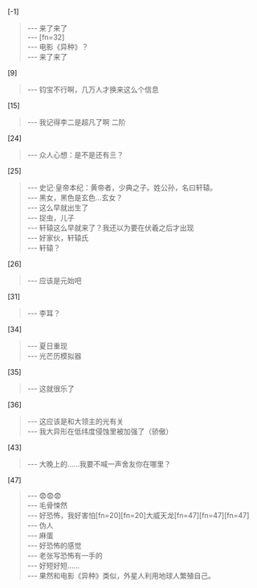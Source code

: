 
[-1] 
>--- 来了来了<br>
>--- [fn=32]<br>
>--- 电影《异种》？<br>
>--- 来了来了<br>

[9] 
>--- 钧宝不行啊，几万人才换来这么个信息<br>

[15] 
>--- 我记得李二是超凡了啊 二阶<br>

[24] 
>--- 众人心想：是不是还有亖？<br>

[25] 
>--- 史记·皇帝本纪：黄帝者，少典之子。姓公孙，名曰轩辕。<br>
>--- 黑女，黑色是玄色…玄女？<br>
>--- 这么早就出生了<br>
>--- 捉虫，儿子<br>
>--- 轩辕这么早就来了？我还以为要在伏羲之后才出现<br>
>--- 好家伙，轩辕氏<br>
>--- 轩辕？<br>

[26] 
>--- 应该是元始吧<br>

[31] 
>--- 李耳？<br>

[34] 
>--- 夏日重现<br>
>--- 光芒历模拟器<br>

[35] 
>--- 这就很乐了<br>

[36] 
>--- 这应该是和大领主的光有关<br>
>--- 我大异形在低纬度侵蚀里被加强了（骄傲）<br>

[43] 
>--- 大晚上的……我要不喊一声舍友你在哪里？<br>

[47] 
>--- 😨😨😨<br>
>--- 毛骨悚然<br>
>--- 好恐怖，我好害怕[fn=20][fn=20]大威天龙[fn=47][fn=47][fn=47]<br>
>--- 伪人<br>
>--- 麻蛋<br>
>--- 好恐怖的感觉<br>
>--- 老张写恐怖有一手的<br>
>--- 好短好短……<br>
>--- 果然和电影《异种》类似，外星人利用地球人繁殖自己。<br>
